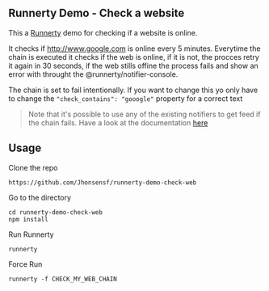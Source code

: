 ## Runnerty Demo - Check a website

This a [Runnerty](https://github.com/runnerty/runnerty) demo for checking if a website is online.

It checks if http://www.google.com is online every 5 minutes. Everytime the chain is executed it checks if the web is online, if it is not, the procces retry it again in 30 seconds, if the web stills offine the process fails and show an error with throught the @runnerty/notifier-console.

The chain is set to fail intentionally. If you want to change this yo only have to change the `"check_contains": "gooogle"` property for a correct text

> Note that it's possible to use any of the existing notifiers to get feed if the chain fails. Have a look at the documentation [here](http://docs.runnerty.io/plugins/)



## Usage
Clone the repo
```
https://github.com/Jhonsensf/runnerty-demo-check-web
```

Go to the directory  
```
cd runnerty-demo-check-web
npm install
```

Run Runnerty
```
runnerty
```

Force Run
```
runnerty -f CHECK_MY_WEB_CHAIN
```
